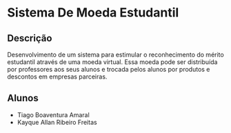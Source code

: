 # Sistema De Moeda Estudantil

## Descrição

Desenvolvimento de um sistema para estimular o reconhecimento do mérito estudantil através de uma moeda virtual. Essa moeda pode ser distribuída por professores aos seus alunos e trocada pelos alunos por produtos e descontos em empresas parceiras.

## Alunos

- Tiago Boaventura Amaral
- Kayque Allan Ribeiro Freitas
